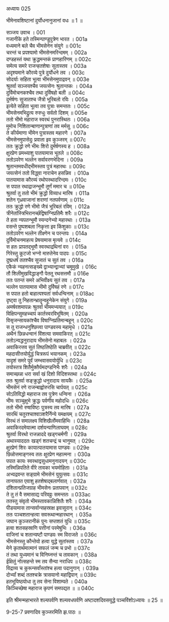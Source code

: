 अध्यायः 025

भीमेनावशिष्टानां दुर्योधनानुजानां वधः ॥ 1 ॥

सञ्जय उवाच ।	001  
गजानीके हते तस्मिन्पाण्डुपुत्रेण भारत ।	001a  
वध्यमाने बले चैव भीमसेनेन संयुगे ॥	001c  
चरन्तं च प्रपश्यामो भीमसेनमरिन्दमम् ।	002a  
दण्डहस्तं यथा क्रुद्धमन्तकं प्राणहारिणम् ॥	002c  
समेत्य समरे राजन्हतशेषाः सुतास्तव ।	003a  
अदृश्यमाने कौरव्ये पुत्रे दुर्योधने तव ।	003c  
सोदर्याः सहिता भूत्वा भीमसेनमुपाद्रवन् ॥	003e  
श्रुतर्वा सञ्जयश्चैव जयत्सेनः श्रुतान्तकः ।	004a  
दुर्विमोचनकश्चैव तथा दुर्विषहो बली ॥	004c  
दुर्मर्षणः सुजातश्च जैत्रो भूरिबलो रविः ।	005a  
इत्येते सहिता भूत्वा तव पुत्राः समन्ततः ।	005c  
भीमसेनमभिद्रुत्य रुरुधुः सर्वतो दिशम् ॥	005e  
ततो भीमो महाराज स्वरथं पुनरास्थितः ।	006a  
मुमोच निशितान्बाणान्पुत्राणां तव मर्मसु ॥	006c  
ते कीर्यमाणा भीमेन पुत्रास्तव महारणे ।	007a  
भीमसेनमुपासेदुः प्रवाता इव कुञ्जरम् ॥	007c  
ततः क्रुद्धो रणे भीमः शिरो दुर्मर्षणस्य ह ।	008a  
क्षुरप्रेण प्रमथ्याशु पातयामास भूतले ॥	008c  
ततोऽपरेण भल्लेन सर्वावरणभेदिना ।	009a  
श्रुतान्तमवधीद्भीमस्तव पुत्रं महारथः ॥	009c  
जयत्सेनं ततो विद्ध्वा नाराचेन हसन्निव ।	010a  
पातयामास कौरव्यं रथोपस्थादरिन्दमः ।	010c  
स पपात रथाद्राजन्भूमौ तूर्णं ममार च ॥	010e  
श्रुतर्वा तु ततो भीमं क्रुद्धो विव्याध मारिष ।	011a  
शतेन गृध्रवाजानां शराणां नतपर्वणाम् ॥	011c  
ततः क्रुद्धो रणे भीमो जैत्रं भूरिबलं रविम् ।	012a  
त्रीनेतांस्त्रिभिरानर्च्छद्विषाग्निप्रतिमैः शरैः ॥	012c  
ते हता न्यपतन्भूमौ स्यन्दनेभ्यो महारथाः ।	013a  
वसन्ते पुष्पशबला निकृत्ता इव किंशुकाः ॥	013c  
ततोऽपरेण भल्लेन तीक्ष्णेन च परन्तपः ।	014a  
दुर्विमोचनमाहत्य प्रेषयामास मृत्यवे ॥	014c  
स हतः प्रापतद्भूमौ स्वरथाद्रथिनां वरः ।	015a  
गिरेस्तु कूटजो भग्नो मारुतेनेव पादपः ॥	015c  
दुष्प्रधर्षं ततश्चैव सुजातं च सुतं तव ।	016a  
एकैकं न्यहनत्सङ्ख्ये द्वाभ्यान्द्वाभ्यां चमूमुखे ।	016c  
तौ शिलीमुखविद्धाङ्गौ पेततू रथसत्तमौ ॥	016e  
ततः पतन्तं समरे अभिवीक्ष्य सुतं तव ।	017a  
भल्लेन पातयामास भीमो दुर्विषहं रणे ॥	017c  
स पपात हतो बाहात्पश्यतां सर्वधन्विनाम् ॥	018ac  
दृष्ट्वा तु निहतान्भ्रातॄन्वहूनेकेन संयुगे ।	019a  
अमर्षवशमापन्नः श्रुतर्वा भीममभ्ययात् ॥	019c  
विक्षिपन्सुमहच्चापं कार्तस्वरविभूषितम् ।	020a  
विसृजन्सायकांश्चैव विषाग्निप्रतिमान्बहून् ॥	020c  
स तु राजन्धनुश्छित्त्वा पाण्डवस्य महामृधे ।	021a  
अथैनं छिन्नधन्वानं विंशत्या समवाकिरत् ॥	021c  
ततोऽन्यद्धनुरादाय भीमसेनो महाबलः ।	022a  
अवाकिरत्तव सुतं तिष्ठतिष्ठेति चाब्रवीत् ॥	022c  
महदासीत्तयोर्युद्धं चित्ररूपं भयानकम् ।	023a  
यादृशं समरे पूर्वं जम्भवासवयोर्युधि ॥	023c  
तयोस्तत्र शितैर्मुक्तैर्यमदण्डनिभैः शरैः ।	024a  
समाच्छन्ना धरा सर्वा खं दिशो विदिशस्तथा ॥	024c  
ततः श्रुतर्वा सङ्क्रुद्धो धनुरादाय सायकैः ।	025a  
भीमसेनं रणे राजन्बाह्वोरुरसि चार्पयत् ॥	025c  
सोऽतिविद्धो महाराज तव पुत्रेण धन्विना ।	026a  
भीमः सञ्चुक्षुभे क्रुद्धः पर्वणीव महोदधिः ॥	026c  
ततो भीमो रुषाविष्टः पुत्रस्य तव मारिष ।	027a  
सारथिं चतुरश्चाश्वाञ्शरैर्निन्ये यमक्षयम् ॥	027c  
विरथं तं समालक्ष्य विशिखैर्लोमवाहिभिः ।	028a  
अवाकिरदमेयात्मा दर्शयन्पाणिलाघवम् ॥	028c  
श्रुतर्वा विरथो राजन्नाददे खड्गचर्मणी ।	029a  
अथास्याददतः खड्गं शतचन्द्रं च भानुमत् ।	029c  
क्षुरप्रेणं शिरः कायात्पातयामास पाण्डवः ॥	029e  
छिन्नोत्तमाङ्गस्य ततः क्षुरप्रेण महात्मना ।	030a  
पपात कायः स्वरथाद्वसुधामनुनादयन् ॥	030c  
तस्मिन्निपतिते वीरे तावका भयमोहिताः ।	031a  
अभ्यद्रवन्त सङ्ग्रामे भीमसेनं युयुत्सवः ॥	031c  
तानापतत एवाशु हतशेषाद्बलार्णवात् ।	032a  
दंशितान्प्रतिजग्राह भीमसेनः प्रतापवान् ॥	032c  
ते तु तं वै समासाद्य परिवव्रुः समन्ततः ॥	033ac  
ततस्तु संवृतो भीमस्तावकान्निशितैः शरैः ।	034a  
पीडयामास तान्सर्वान्सहस्राक्ष इवासुरान् ॥	034c  
ततः पञ्चशतान्हत्वा सवरूथान्महारथान् ।	035a  
जघान कुञ्जरानीकं पुनः सप्तशतं युधि ॥	035c  
हत्वा शतसहस्राणि पत्तीनां परमेषुभिः ।	036a  
वाजिनां च शतान्यष्टौ पाण्डवः स्म विराजते ॥	036c  
भीमसेनस्तु कौन्तेयो हत्वा युद्धे सुतांस्तव ।	037a  
मेने कृतार्थमात्मानं सफलं जन्म च प्रभो ॥	037c  
तं तथा युध्यमानं च विनिघ्नन्तं च तावकान् ।	038a  
ईक्षितुं नोत्सहन्ते स्म तव सैन्या नराधिप ॥	038c  
विद्राव्य च कुरून्सर्वांस्तांश्च हत्वा पदानुगान् ।	039a  
दोर्भ्यां शब्दं ततश्चक्रे त्रासयानो महाद्विपान् ॥	039c  
हतभूयिष्ठयोधा तु तव सेना विशाम्पते ।	040a  
किञ्चिच्छेषा महाराज कृपणं समपद्यत ॥ ॥	040c  

इति श्रीमन्महाभारते शल्यपर्वणि शल्यवधपर्वणि अष्टादशदिवसयुद्धे पञ्चविंशोऽध्यायः ॥ 25 ॥

9-25-7 प्रवणादिव कुञ्जरमिति झ.पाठः ॥
